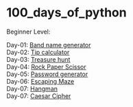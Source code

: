 # 100_days_of_python

Beginner Level:

Day-01: [Band name generator](./days_01-14_beginner/day01)<br/>
Day-02: [Tip calculator](./days_01-14_beginner/day02)<br/>
Day-03: [Treasure hunt](./days_01-14_beginner/day03)<br/>
Day-04: [Rock Paper Scissor](./days_01-14_beginner/day04)<br/>
Day-05: [Password generator](./days_01-14_beginner/day05)<br/>
Day-06: [Escaping Maze](./days_01-14_beginner/day06)<br/>
Day-07: [Hangman](./days_01-14_beginner/day07)<br/>
Day-07: [Caesar Cipher](./days_01-14_beginner/day08)<br/>